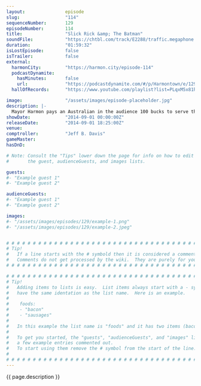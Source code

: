 ```yaml
---
layout:               episode
slug:                 "114"
sequenceNumber:       129
episodeNumber:        114
title:                "Slick Rick &amp; The Batman"
soundFile:            "https://chtbl.com/track/E2288/traffic.megaphone.fm/STA8358410382.mp3?updated=1556734794"
duration:             "01:59:32"
isLostEpisode:        false
isTrailer:            false
external:
  harmonCity:         "https://harmon.city/episode-114"
  podcastDynamite:
    hasMinutes:       false
    url:              "https://podcastdynamite.com/#/p/Harmontown/e/129/114"
  hallOfRecords:      "https://www.youtube.com/playlist?list=PLqxM5x81hNObWOffcHOKO-GEArWuSfhA-"

image:                "/assets/images/episode-placeholder.jpg"
description: |-
  Mayor Harmon pays an Australian in the audience 100 bucks to serve them cups of ice. We get to the bottom of Schrabbing with Internet Trolling Sensation Rob Schrab and later, Rob provides all sound effects for D&D.
showDate:             "2014-09-01 00:00:00Z"
releaseDate:          "2014-09-01 18:25:00Z"
venue:                
comptroller:          "Jeff B. Davis"
gameMaster:           
hasDnD:               

# Note: Consult the "Tips" lower down the page for info on how to edit
#       the guest, audienceGuests, and images lists.

guests:
#- "Example guest 1"
#- "Example guest 2"

audienceGuests:
#- "Example guest 1"
#- "Example guest 2"

images:
#- "/assets/images/episodes/129/example-1.png"
#- "/assets/images/episodes/129/example-2.jpeg"


# # # # # # # # # # # # # # # # # # # # # # # # # # # # # # # # # # # # # # # # # # # # #
# Tip!
#   If a line starts with the # symbold then it is considered a comment.
#   Comments do not get processed by the wiki.  They are purely for your information.
# # # # # # # # # # # # # # # # # # # # # # # # # # # # # # # # # # # # # # # # # # # # #

# # # # # # # # # # # # # # # # # # # # # # # # # # # # # # # # # # # # # # # # # # # # #
# Tip!
#   Adding items to lists is easy.  List items always start with a - symbol and have
#   have the same identation as the list name.  Here is an example.
#
#    foods:
#    - "bacon"
#    - "sausages"
#
#   In this example the list name is "foods" and it has two items (bacon, and sausages).
#
#   To get you started, the "guests", "audienceGuests", and "images" lists below have
#   a few example entries commented out.
#   To start using them remove the # symbol from the start of the line.
#
# # # # # # # # # # # # # # # # # # # # # # # # # # # # # # # # # # # # # # # # # # # # #
---
```


<!-- The episode description will be rendered here -->
{{ page.description }}

<!-- Add your content BELOW here -->
<!-- vvvvvvvvvvvvvvvvvvvvvvvvvvv -->




<!-- ^^^^^^^^^^^^^^^^^^^^^^^^^^^ -->
<!-- Add your content ABOVE here -->

<!-- The episode gallery will be rendered here -->